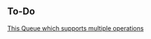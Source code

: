 ## To-Do

[This Queue which supports multiple operations](https://leetcode.com/submissions/detail/889812901/)